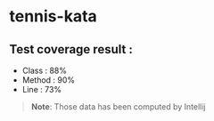 # tennis-kata

## Test coverage result : 

- Class : 88%
- Method : 90%
- Line : 73%

> **Note**: Those data has been computed by Intellij